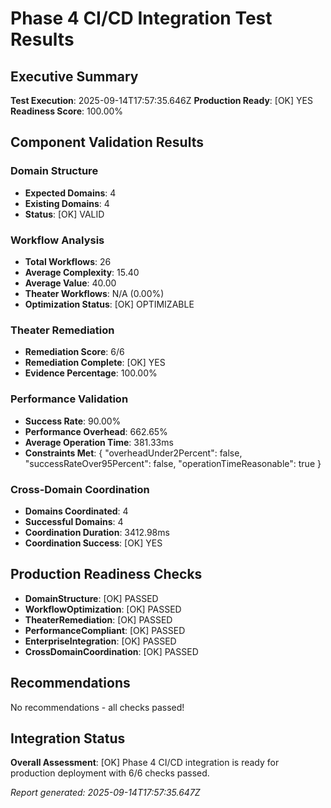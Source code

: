# Phase 4 CI/CD Integration Test Results

## Executive Summary

**Test Execution**: 2025-09-14T17:57:35.646Z
**Production Ready**: [OK] YES
**Readiness Score**: 100.00%

## Component Validation Results

### Domain Structure
- **Expected Domains**: 4
- **Existing Domains**: 4
- **Status**: [OK] VALID

### Workflow Analysis
- **Total Workflows**: 26
- **Average Complexity**: 15.40
- **Average Value**: 40.00
- **Theater Workflows**: N/A (0.00%)
- **Optimization Status**: [OK] OPTIMIZABLE

### Theater Remediation
- **Remediation Score**: 6/6
- **Remediation Complete**: [OK] YES
- **Evidence Percentage**: 100.00%

### Performance Validation
- **Success Rate**: 90.00%
- **Performance Overhead**: 662.65%
- **Average Operation Time**: 381.33ms
- **Constraints Met**: {
  "overheadUnder2Percent": false,
  "successRateOver95Percent": false,
  "operationTimeReasonable": true
}

### Cross-Domain Coordination
- **Domains Coordinated**: 4
- **Successful Domains**: 4
- **Coordination Duration**: 3412.98ms
- **Coordination Success**: [OK] YES

## Production Readiness Checks

- **DomainStructure**: [OK] PASSED
- **WorkflowOptimization**: [OK] PASSED
- **TheaterRemediation**: [OK] PASSED
- **PerformanceCompliant**: [OK] PASSED
- **EnterpriseIntegration**: [OK] PASSED
- **CrossDomainCoordination**: [OK] PASSED

## Recommendations

No recommendations - all checks passed!

## Integration Status

**Overall Assessment**: [OK] Phase 4 CI/CD integration is ready for production deployment with 6/6 checks passed.

*Report generated: 2025-09-14T17:57:35.647Z*
